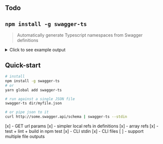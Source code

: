 ## Todo

## `npm install -g swagger-ts`

> Automatically generate Typescript namespaces from Swagger definitions

<details>
  <summary>Click to see example output</summary>
    
```typescript
export namespace AcmeManageBasketAddToBasketV1Put {
  export const description = "";
  export const method = "PUT";
  export const operationId = "acmeManageBasketAddToBasketV1AddProductPut";
  export const path = "/V1/baskets/mine/add";
  export interface Body {
      productId: number;
      qty: number;
      purchaseType: string;
  }
  export type Response = Response200 | Response401 | ResponseDefault;
  export type Response200 = string;
  export type Response401 = Definitions.AcmeErrorResponse;
}
export namespace Definitions {
  export interface AcmeErrorResponse {
      message: string;
  }
}
```

</details>

## Quick-start
```bash
# install
npm install -g swagger-ts
# or 
yarn global add swagger-ts

# run against a single JSON file
swagger-ts dir/myfile.json

# or pipe json to it
curl http://some.swagger.api/schema | swagger-ts --stdin
```

[x] - GET url params 
[x] - simpler local refs in definitions
[x] - array refs
[x] - test + lint + build in npm test
[x] - CLI stdin
[x] - CLI files
[ ] - support multiple file outputs